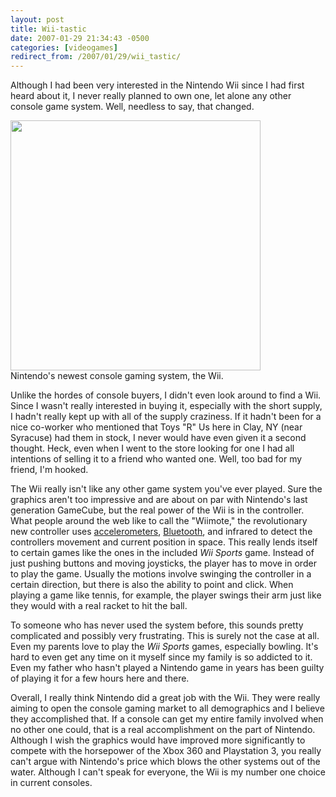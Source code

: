 ```yaml
---
layout: post
title: Wii-tastic
date: 2007-01-29 21:34:43 -0500
categories: [videogames]
redirect_from: /2007/01/29/wii_tastic/
---
```

Although I had been very interested in the Nintendo Wii since I had first heard about it, I never really planned to own one, let alone any other console game system.  Well, needless to say, that changed.

<div class="image_block"><img src="http://www.kylefarnung.com/media/blogs/kftheblog/nintendo_wii_1.jpg" alt="" title="Nintendo Wii" width="400" height="400" /><div class="image_legend">Nintendo's newest console gaming system, the Wii.</div></div> 

Unlike the hordes of console buyers, I didn't even look around to find a Wii.  Since I wasn't really interested in buying it, especially with the short supply, I hadn't really kept up with all of the supply craziness.  If it hadn't been for a nice co-worker who mentioned that Toys "R" Us here in Clay, NY (near Syracuse) had them in stock, I never would have even given it a second thought.  Heck, even when I went to the store looking for one I had all intentions of selling it to a friend who wanted one.  Well, too bad for my friend, I'm hooked.

The Wii really isn't like any other game system you've ever played.  Sure the graphics aren't too impressive and are about on par with Nintendo's last generation GameCube, but the real power of the Wii is in the controller.  What people around the web like to call the "Wiimote," the revolutionary new controller uses <a href="http://en.wikipedia.org/wiki/Accelerometer">accelerometers</a>, <a href="http://en.wikipedia.org/wiki/Bluetooth">Bluetooth</a>, and infrared to detect the controllers movement and current position in space.  This really lends itself to certain games like the ones in the included <em>Wii Sports</em> game.  Instead of just pushing buttons and moving joysticks, the player has to move in order to play the game.  Usually the motions involve swinging the controller in a certain direction, but there is also the ability to point and click.  When playing a game like tennis, for example, the player swings their arm just like they would with a real racket to hit the ball.

To someone who has never used the system before, this sounds pretty complicated and possibly very frustrating.  This is surely not the case at all.  Even my parents love to play the <em>Wii Sports</em> games, especially bowling.  It's hard to even get any time on it myself since my family is so addicted to it.  Even my father who hasn't played a Nintendo game in years has been guilty of playing it for a few hours here and there.

Overall, I really think Nintendo did a great job with the Wii.  They were really aiming to open the console gaming market to all demographics and I believe they accomplished that.  If a console can get my entire family involved when no other one could, that is a real accomplishment on the part of Nintendo.  Although I wish the graphics would have improved more significantly to compete with the horsepower of the Xbox 360 and Playstation 3, you really can't argue with Nintendo's price which blows the other systems out of the water.  Although I can't speak for everyone, the Wii is my number one choice in current consoles.